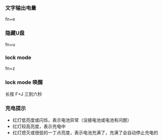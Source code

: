 ### 文字输出电量

fn+e

### 隐藏U盘

fn+u

### lock mode
fn+z

### lock mode 唤醒
长按 F+J 三到六秒

### 充电提示
* 红灯低亮度或闪烁，表示电池异常（没接电池或电池有问题）  
* 红灯较高亮度，表示充电中  
* 红灯熄灭或很低的一丁点亮度，表示电池充满了，充满了会自动停止充电的   